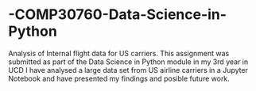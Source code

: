 # -COMP30760-Data-Science-in-Python
Analysis of Internal flight data for US carriers. 
This assignment was submitted as part of the Data Science in Python module in my 3rd year in UCD
I have analysed a large data set from US airline carriers in a Jupyter Notebook and have presented my findings and posible future work.
